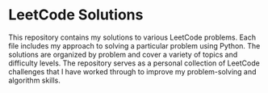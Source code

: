 # LeetCode Solutions

This repository contains my solutions to various LeetCode problems. Each file includes my approach to solving a particular problem using Python. The solutions are organized by problem and cover a variety of topics and difficulty levels. The repository serves as a personal collection of LeetCode challenges that I have worked through to improve my problem-solving and algorithm skills.
